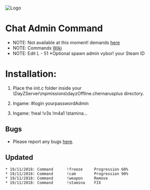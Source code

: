 ![Logo](https://cdn.discordapp.com/attachments/499241118060511252/514073091375235082/dayzlogo1.png)

Chat Admin Command
=================================

 - NOTE: Not available at this moment! demands [here](https://github.com/Malotruu/test/issues) 
 - NOTE: Commands [Wiki](https://github.com/Malotruu/test/wiki)  
 - NOTE: Edit L - 51 *Optional spawn admin vybor! your Steam ID


Installation:
=================================

1.  Place the init.c folder inside your \DayZServer\mpmissions\dayzOffline.chernarusplus directory.

2. Ingame: #login yourpasswordAdmin

3. Ingame: !heal !v3s !m4a1 !stamina…


Bugs
-----------

 - Please report any bugs [here](https://github.com/Malotruu/test/issues).
 
 
 Updated
-----------



	* 19/11/2018: Command      !freeze     Progression 60%
	* 19/11/2018: Command      !cam        Progression 90%
	* 19/11/2018: Command      !weapon     Remove
	* 19/11/2018: Command      !stamina    FIX
